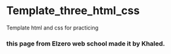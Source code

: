 # Template_three_html_css
Template html and css for practicing
### this page from Elzero web school made it by Khaled.
